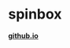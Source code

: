 # spinbox
**[github.io](http://smilesol85.github.io/++DEV/javascript/spinbox/spinbox.html "spinbox")**
